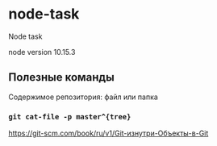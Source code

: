 # node-task
Node task

node version 10.15.3


## Полезные команды

Содержимое репозитория: файл или папка

### `git cat-file -p master^{tree}`

https://git-scm.com/book/ru/v1/Git-изнутри-Объекты-в-Git
